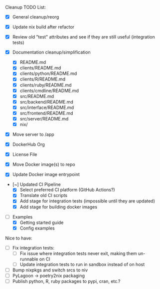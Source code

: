Cleanup TODO List:

* [X] General cleanup/reorg
* [X] Update nix build after refactor
* [X] Review old "test" attributes and see if they are still useful (integration tests)
* [X] Documentation cleanup/simplification

    * [X] README.md
    * [X] clients/README.md
    * [X] clients/python/README.md
    * [X] clients/R/README.md
    * [X] clients/ruby/README.md
    * [X] clients/cmdline/README.md
    * [X] src/README.md
    * [X] src/backend/README.md
    * [X] src/interface/README.md
    * [X] src/frontend/README.md
    * [X] src/server/README.md
    * [X] nix/
* [X] Move server to /app
* [X] DockerHub Org
* [X] License File
* [X] Move Docker image(s) to repo
* [X] Update Docker image entrypoint
* [~] Updated CI Pipeline
    * [X] Select preferred CI platform (GitHub Actions?)
    * [X] Translate old CI scripts
    * [X] Add stage for integration tests (impossible until they are updated)
    * [X] Add stage for building docker images
* [ ] Examples
    * [X] Getting started guide
    * [X] Config examples

Nice to have:
* [ ] Fix integration tests:
    * [ ] Fix issue where integration tests never exit, making them un-runnable on CI
    * [ ] Update integration tests to run in sandbox instead of on host
* [ ] Bump nixpkgs and switch srcs to niv 
* [ ] PyLagoon -> poetry2nix packaging
* [ ] Publish python, R, ruby packages to pypi, cran, etc.?
